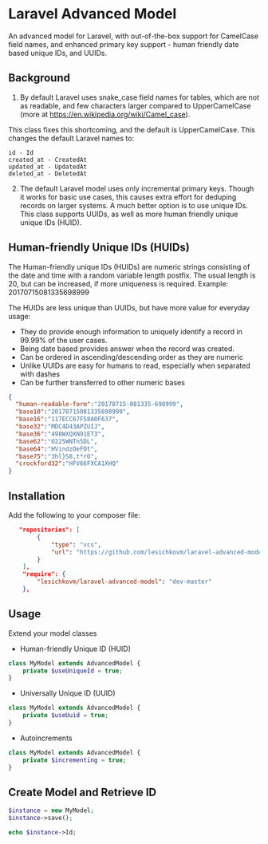 # Laravel Advanced Model
An advanced model for Laravel, with out-of-the-box support for CamelCase field names, and enhanced primary key support - human friendly date based unique IDs, and UUIDs.

## Background ##
1. By default Laravel uses snake_case field names for tables, which are not as readable, and few characters larger compared to UpperCamelCase (more at https://en.wikipedia.org/wiki/Camel_case).

This class fixes this shortcoming, and the default is UpperCamelCase. This changes the default Laravel names to:

```
id - Id
created_at - CreatedAt
updated_at - UpdatedAt
deleted_at - DeletedAt
```

2. The default Laravel model uses only incremental primary keys. Though it works for basic use cases, this causes extra effort for deduping records on larger systems. A much better option is to use unique IDs. This class supports UUIDs, as well as more human friendly unique unique IDs (HUID).

## Human-friendly Unique IDs (HUIDs) ##
The Human-friendly unique IDs (HUIDs) are numeric strings consisting of the date and time with a random variable length postfix. The usual length is 20, but can be increased, if more uniqueness is required. Example: 20170715081335698999

The HUIDs are less unique than UUIDs, but have more value for everyday usage:
- They do provide enough information to uniquely identify a record in 99.99% of the user cases.
- Being date based provides answer when the record was created.
- Can be ordered in ascending/descending order as they are numeric
- Unlike UUIDs are easy for humans to read, especially when separated with dashes
- Can be further transferred to other numeric bases

```json
{
  "human-readable-form":"20170715-081335-698999",
  "base10":"20170715081335698999",
  "base16":"117ECC67F58A0F637",
  "base32":"MDC4D43APZUIJ",
  "base36":"498WXQXN91ET3",
  "base62":"O225WNTn5DL",
  "base64":"HVindzOeFOt",
  "base75":"3hl}S8,t*rO",
  "crockford32":"HFV66FXCA1XHQ"
}
```

## Installation ##

Add the following to your composer file:

```json
   "repositories": [
        {
            "type": "vcs",
            "url": "https://github.com/lesichkovm/laravel-advanced-model.git"
        }
    ],
    "require": {
        "lesichkovm/laravel-advanced-model": "dev-master"
    },
```

## Usage ##

Extend your model classes

- Human-friendly Unique ID (HUID)

```php
class MyModel extends AdvancedModel {
    private $useUniqueId = true;
}
```

- Universally Unique ID (UUID)

```php
class MyModel extends AdvancedModel {
    private $useUuid = true;
}
```

- Autoincrements

```php
class MyModel extends AdvancedModel {
    private $incrementing = true;
}
```


## Create Model and Retrieve ID ##

```php
$instance = new MyModel;
$instance->save();

echo $instance->Id;
```
